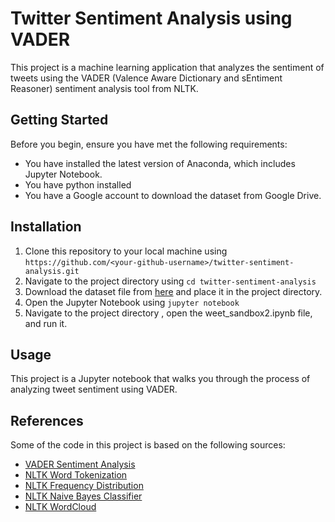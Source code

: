 # Twitter Sentiment Analysis using VADER

This project is a machine learning application that analyzes the sentiment of tweets using the VADER (Valence Aware Dictionary and sEntiment Reasoner) sentiment analysis tool from NLTK.

## Getting Started

Before you begin, ensure you have met the following requirements:

* You have installed the latest version of Anaconda, which includes Jupyter Notebook.
* You have python installed
* You have a Google account to download the dataset from Google Drive.

## Installation

1. Clone this repository to your local machine using `https://github.com/<your-github-username>/twitter-sentiment-analysis.git`
2. Navigate to the project directory using `cd twitter-sentiment-analysis`
3. Download the dataset file from [here](https://drive.google.com/file/d/1W4vyG4CkO1FqFtpmgIW5h1pK_g4uQ4dW/view?usp=sharing) and place it in the project directory.
4. Open the Jupyter Notebook using `jupyter notebook`
5. Navigate to the project directory , open the weet_sandbox2.ipynb file, and run it. 

## Usage

This project is a Jupyter notebook that walks you through the process of analyzing tweet sentiment using VADER.

## References

Some of the code in this project is based on the following sources:

- [VADER Sentiment Analysis](https://www.nltk.org/howto/sentiment.html)
- [NLTK Word Tokenization](https://www.nltk.org/api/nltk.tokenize.html)
- [NLTK Frequency Distribution](https://www.nltk.org/api/nltk.html#nltk.FreqDist)
- [NLTK Naive Bayes Classifier](https://www.nltk.org/api/nltk.classify.html#nltk.classify.naivebayes.NaiveBayesClassifier)
- [NLTK WordCloud](https://www.nltk.org/book/ch05.html)
